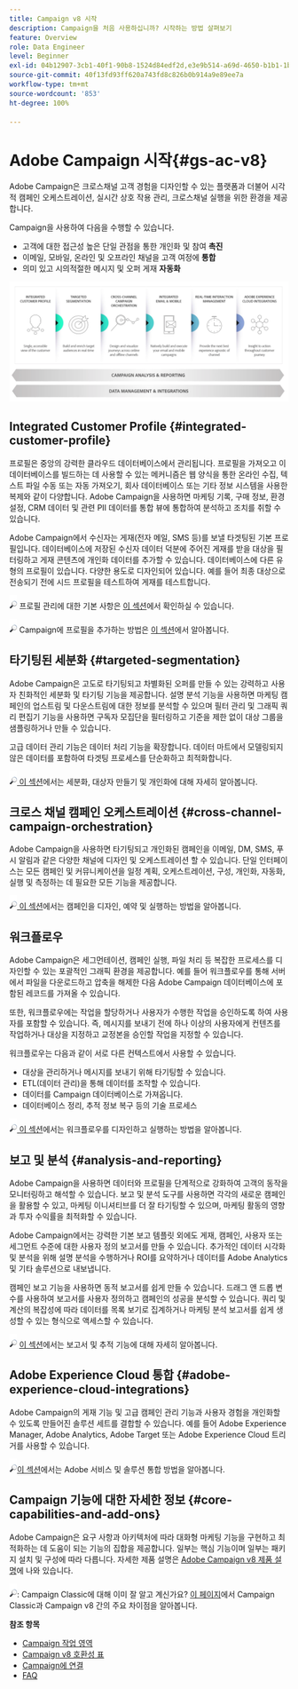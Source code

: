 ```yaml
---
title: Campaign v8 시작
description: Campaign을 처음 사용하십니까? 시작하는 방법 살펴보기
feature: Overview
role: Data Engineer
level: Beginner
exl-id: 04b12907-3cb1-40f1-90b8-1524d84edf2d,e3e9b514-a69d-4650-b1b1-1b76b4f3d63f
source-git-commit: 40f13fd93ff620a743fd8c826b0b914a9e89ee7a
workflow-type: tm+mt
source-wordcount: '853'
ht-degree: 100%

---
```


# Adobe Campaign 시작{#gs-ac-v8}

Adobe Campaign은 크로스채널 고객 경험을 디자인할 수 있는 플랫폼과 더불어 시각적 캠페인 오케스트레이션, 실시간 상호 작용 관리, 크로스채널 실행을 위한 환경을 제공합니다.

Campaign을 사용하여 다음을 수행할 수 있습니다.

* 고객에 대한 접근성 높은 단일 관점을 통한 개인화 및 참여 **촉진**
* 이메일, 모바일, 온라인 및 오프라인 채널을 고객 여정에 **통합**
* 의미 있고 시의적절한 메시지 및 오퍼 게재 **자동화**

![](assets/ac-capabilities.png)

## Integrated Customer Profile {#integrated-customer-profile}

프로필은 중앙의 강력한 클라우드 데이터베이스에서 관리됩니다. 프로필을 가져오고 이 데이터베이스를 빌드하는 데 사용할 수 있는 메커니즘은 웹 양식을 통한 온라인 수집, 텍스트 파일 수동 또는 자동 가져오기, 회사 데이터베이스 또는 기타 정보 시스템을 사용한 복제와 같이 다양합니다. Adobe Campaign을 사용하면 마케팅 기록, 구매 정보, 환경 설정, CRM 데이터 및 관련 PII 데이터를 통합 뷰에 통합하여 분석하고 조치를 취할 수 있습니다.

Adobe Campaign에서 수신자는 게재(전자 메일, SMS 등)를 보낼 타겟팅된 기본 프로필입니다. 데이터베이스에 저장된 수신자 데이터 덕분에 주어진 게재를 받을 대상을 필터링하고 게재 콘텐츠에 개인화 데이터를 추가할 수 있습니다. 데이터베이스에 다른 유형의 프로필이 있습니다. 다양한 용도로 디자인되어 있습니다. 예를 들어 최종 대상으로 전송되기 전에 시드 프로필을 테스트하여 게재를 테스트합니다.

![](../assets/do-not-localize/glass.png) 프로필 관리에 대한 기본 사항은 [이 섹션](audiences.md)에서 확인하실 수 있습니다.

![](../assets/do-not-localize/glass.png) Campaign에 프로필을 추가하는 방법은 [이 섹션](import.md)에서 알아봅니다.

## 타기팅된 세분화 {#targeted-segmentation}

Adobe Campaign은 고도로 타기팅되고 차별화된 오퍼를 만들 수 있는 강력하고 사용자 친화적인 세분화 및 타기팅 기능을 제공합니다. 설명 분석 기능을 사용하면 마케팅 캠페인의 업스트림 및 다운스트림에 대한 정보를 분석할 수 있으며 필터 관리 및 그래픽 쿼리 편집기 기능을 사용하면 구독자 모집단을 필터링하고 기준을 제한 없이 대상 그룹을 샘플링하거나 만들 수 있습니다.

고급 데이터 관리 기능은 데이터 처리 기능을 확장합니다. 데이터 마트에서 모델링되지 않은 데이터를 포함하여 타겟팅 프로세스를 단순화하고 최적화합니다.

![](../assets/do-not-localize/glass.png)[ 이 섹션](audiences.md)에서는 세분화, 대상자 만들기 및 개인화에 대해 자세히 알아봅니다.

## 크로스 채널 캠페인 오케스트레이션 {#cross-channel-campaign-orchestration}

Adobe Campaign을 사용하면 타기팅되고 개인화된 캠페인을 이메일, DM, SMS, 푸시 알림과 같은 다양한 채널에 디자인 및 오케스트레이션 할 수 있습니다. 단일 인터페이스는 모든 캠페인 및 커뮤니케이션을 일정 계획, 오케스트레이션, 구성, 개인화, 자동화, 실행 및 측정하는 데 필요한 모든 기능을 제공합니다.

![](../assets/do-not-localize/glass.png)[ 이 섹션](campaigns.md)에서는 캠페인을 디자인, 예약 및 실행하는 방법을 알아봅니다.

## 워크플로우

Adobe Campaign은 세그먼테이션, 캠페인 실행, 파일 처리 등 복잡한 프로세스를 디자인할 수 있는 포괄적인 그래픽 환경을 제공합니다. 예를 들어 워크플로우를 통해 서버에서 파일을 다운로드하고 압축을 해제한 다음 Adobe Campaign 데이터베이스에 포함된 레코드를 가져올 수 있습니다.

또한, 워크플로우에는 작업을 할당하거나 사용자가 수행한 작업을 승인하도록 하여 사용자를 포함할 수 있습니다. 즉, 메시지를 보내기 전에 하나 이상의 사용자에게 컨텐츠를 작업하거나 대상을 지정하고 교정본을 승인할 작업을 지정할 수 있습니다.

워크플로우는 다음과 같이 서로 다른 컨텍스트에서 사용할 수 있습니다.

* 대상을 관리하거나 메시지를 보내기 위해 타기팅할 수 있습니다.
* ETL(데이터 관리)을 통해 데이터를 조작할 수 있습니다.
* 데이터를 Campaign 데이터베이스로 가져옵니다.
* 데이터베이스 정리, 추적 정보 복구 등의 기술 프로세스

![](../assets/do-not-localize/glass.png)[ 이 섹션](../config/workflows.md)에서는 워크플로우를 디자인하고 실행하는 방법을 알아봅니다.

## 보고 및 분석 {#analysis-and-reporting}

Adobe Campaign을 사용하면 데이터와 프로필을 단계적으로 강화하여 고객의 동작을 모니터링하고 해석할 수 있습니다. 보고 및 분석 도구를 사용하면 각각의 새로운 캠페인을 활용할 수 있고, 마케팅 이니셔티브를 더 잘 타기팅할 수 있으며, 마케팅 활동의 영향과 투자 수익률을 최적화할 수 있습니다.

Adobe Campaign에서는 강력한 기본 보고 템플릿 외에도 게재, 캠페인, 사용자 또는 세그먼트 수준에 대한 사용자 정의 보고서를 만들 수 있습니다. 추가적인 데이터 시각화 및 분석을 위해 설명 분석을 수행하거나 ROI를 요약하거나 데이터를 Adobe Analytics 및 기타 솔루션으로 내보냅니다.

캠페인 보고 기능을 사용하면 동적 보고서를 쉽게 만들 수 있습니다. 드래그 앤 드롭 변수를 사용하여 보고서를 사용자 정의하고 캠페인의 성공을 분석할 수 있습니다. 쿼리 및 계산의 복잡성에 따라 데이터를 목록 보기로 집계하거나 마케팅 분석 보고서를 쉽게 생성할 수 있는 형식으로 액세스할 수 있습니다.


![](../assets/do-not-localize/glass.png) [이 섹션](reporting.md)에서는 보고서 및 추적 기능에 대해 자세히 알아봅니다.

## Adobe Experience Cloud 통합 {#adobe-experience-cloud-integrations}

Adobe Campaign의 게재 기능 및 고급 캠페인 관리 기능과 사용자 경험을 개인화할 수 있도록 만들어진 솔루션 세트를 결합할 수 있습니다. 예를 들어 Adobe Experience Manager, Adobe Analytics, Adobe Target 또는 Adobe Experience Cloud 트리거를 사용할 수 있습니다.

![](../assets/do-not-localize/glass.png)[이 섹션](../connect/integration.md)에서는 Adobe 서비스 및 솔루션 통합 방법을 알아봅니다.

## Campaign 기능에 대한 자세한 정보 {#core-capabilities-and-add-ons}

Adobe Campaign은 요구 사항과 아키텍처에 따라 대화형 마케팅 기능을 구현하고 최적화하는 데 도움이 되는 기능의 집합을 제공합니다. 일부는 핵심 기능이며 일부는 패키지 설치 및 구성에 따라 다릅니다. 자세한 제품 설명은 [Adobe Campaign v8 제품 설명](https://helpx.adobe.com/kr/legal/product-descriptions/adobe-campaign-managed-cloud-services.html)에 나와 있습니다.

![](../assets/do-not-localize/glass.png): Campaign Classic에 대해 이미 잘 알고 계신가요? [이 페이지](v7-to-v8.md)에서 Campaign Classic과 Campaign v8 간의 주요 차이점을 알아봅니다.

**참조 항목**

* [Campaign 작업 영역](campaign-ui.md)
* [Campaign v8 호환성 표](compatibility-matrix.md)
* [Campaign에 연결](connect.md)
* [FAQ](campaign-faq.md)